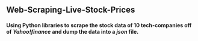 ## Web-Scraping-Live-Stock-Prices
#### Using Python libraries to scrape the stock data of 10 tech-companies off of <span class="bolded"><em>Yahoo!finance</em></span> and dump the data into a <em>json</em> file.